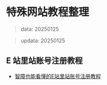 # 特殊网站教程整理
> data: 20250125

> updata: 20250125
## E 站里站账号注册教程
- [智障也能看懂的E站里站账号注册教程](https://exhentai.home.blog/2021/10/24/jc01/)